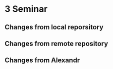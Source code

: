 # 3 Seminar

## Changes from local reporsitory


## Changes from remote repository


## Changes from Alexandr